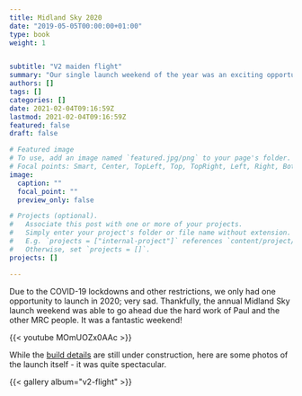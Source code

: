 ```yaml
---
title: Midland Sky 2020
date: "2019-05-05T00:00:00+01:00"
type: book
weight: 1


subtitle: "V2 maiden flight"
summary: "Our single launch weekend of the year was an exciting opportunity to fly the big V2"
authors: []
tags: []
categories: []
date: 2021-02-04T09:16:59Z
lastmod: 2021-02-04T09:16:59Z
featured: false
draft: false

# Featured image
# To use, add an image named `featured.jpg/png` to your page's folder.
# Focal points: Smart, Center, TopLeft, Top, TopRight, Left, Right, BottomLeft, Bottom, BottomRight.
image:
  caption: ""
  focal_point: ""
  preview_only: false

# Projects (optional).
#   Associate this post with one or more of your projects.
#   Simply enter your project's folder or file name without extension.
#   E.g. `projects = ["internal-project"]` references `content/project/deep-learning/index.md`.
#   Otherwise, set `projects = []`.
projects: []

---
```


Due to the COVID-19 lockdowns and other restrictions, we only had one opportunity to launch in 2020; very sad. Thankfully, the annual Midland Sky launch weekend was able to go ahead due the hard work of Paul and the other MRC people. It was a fantastic weekend!

{{< youtube MOmUOZx0AAc >}}

While the [build details](/docs/builds/v2) are still under construction, here are some photos of the launch itself - it was quite spectacular.

{{< gallery album="v2-flight" >}}
